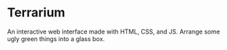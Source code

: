 # Terrarium
 An interactive web interface made with HTML, CSS, and JS. 
 Arrange some ugly green things into a glass box. 
